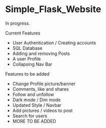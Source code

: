 # Simple_Flask_Website

In progress. 

Current Features
- User Authentication / Creating accounts
- SQL Database
- Adding and removing Posts
- A user Profile
- Collapsing Nav Bar 

Features to be added 
- Change Profile picture/banner
- Comments, like and shares
- Follow and unfollow
- Dark mode / Dim mode 
- Updated Style / Navbar
- Add pictures / videos to post
- Search for users
- MORE TO BE ADDED 
